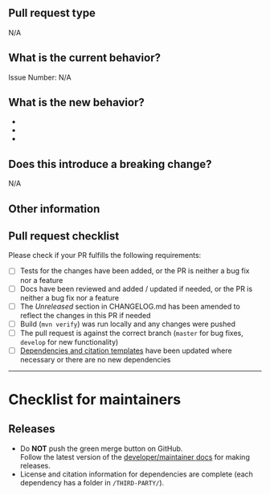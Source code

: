 <!-- Please refer to our contributing documentation for any questions on submitting a pull request, or let us know here if you need any help. -->

## Pull request type

<!-- Please try to limit your pull request to one type, submit multiple pull requests if needed. 
Choose one of the following types (you can copy and paste them if you like)

- Bugfix
- Feature
- Code style update (formatting, renaming)
- Refactoring (no functional changes, no API changes)
- Build related changes
- Documentation content changes
- Other (please describe it)

--> 

N/A

## What is the current behavior?
<!-- Please describe the current behavior that you are modifying, or link to a relevant issue. -->

Issue Number: N/A


## What is the new behavior?
<!-- Please describe the behavior or changes that are being added by this PR. -->

-
-
-

## Does this introduce a breaking change?

<!-- If this introduces a breaking change, please describe the impact and migration path for existing applications below. -->

N/A

## Other information

<!-- Any other information that is important to this PR such as screenshots of how the component looks before and after the change. -->


## Pull request checklist

Please check if your PR fulfills the following requirements:
- [ ] Tests for the changes have been added, or the PR is neither a bug fix nor a feature
- [ ] Docs have been reviewed and added / updated if needed, or the PR is neither a bug fix nor a feature
- [ ] The *Unreleased* section in CHANGELOG.md has been amended to reflect the changes in this PR if needed
- [ ] Build (`mvn verify`) was run locally and any changes were pushed
- [ ] The pull request is against the correct branch (`master` for bug fixes, `develop` for new functionality)
- [ ] [Dependencies and citation templates](https://github.com/hexatomic/hexatomic/tree/develop/releng/templates) have been updated where necessary or there are no new dependencies

---

# Checklist for maintainers

## Releases

- Do **NOT** push the green merge button on GitHub.  
Follow the latest version of the [developer/maintainer docs](https://hexatomic.github.io/hexatomic/dev/) for making releases.
- License and citation information for dependencies are complete (each dependency has a folder in `/THIRD-PARTY/`).
